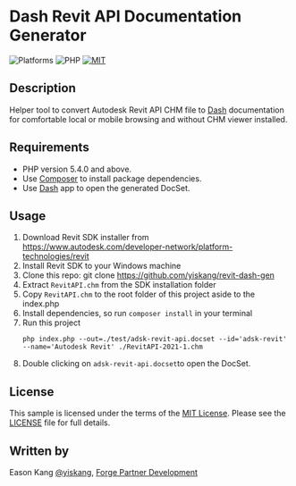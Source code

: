 # Dash Revit API Documentation Generator

![Platforms](https://img.shields.io/badge/platform-Windows|MacOS-lightgray.svg)
![PHP](https://img.shields.io/badge/PHP-7.3-blue.svg)
[![MIT](https://img.shields.io/badge/License-MIT-blue.svg)](http://opensource.org/licenses/MIT)

## Description

Helper tool to convert Autodesk Revit API CHM file to [Dash](http://kapeli.com/) documentation for comfortable local or mobile browsing and without CHM viewer installed.

## Requirements

- PHP version 5.4.0 and above.
- Use [Composer](http://getcomposer.org/) to install package dependencies.
- Use [Dash](http://kapeli.com/) app to open the generated DocSet.

## Usage

1. Download Revit SDK installer from https://www.autodesk.com/developer-network/platform-technologies/revit
2. Install Revit SDK to your Windows machine
3. Clone this repo: git clone https://github.com/yiskang/revit-dash-gen
4. Extract `RevitAPI.chm` from the SDK installation folder
5. Copy `RevitAPI.chm` to the root folder of this project aside to the index.php
6. Install dependencies, so run `composer install` in your terminal
7. Run this project
    ```
    php index.php --out=./test/adsk-revit-api.docset --id='adsk-revit' --name='Autodesk Revit' ./RevitAPI-2021-1.chm
    ```
8. Double clicking on `adsk-revit-api.docset`to open the DocSet.

## License

This sample is licensed under the terms of the [MIT License](http://opensource.org/licenses/MIT). Please see the [LICENSE](LICENSE) file for full details.

## Written by

Eason Kang [@yiskang](https://twitter.com/yiskang), [Forge Partner Development](http://forge.autodesk.com)